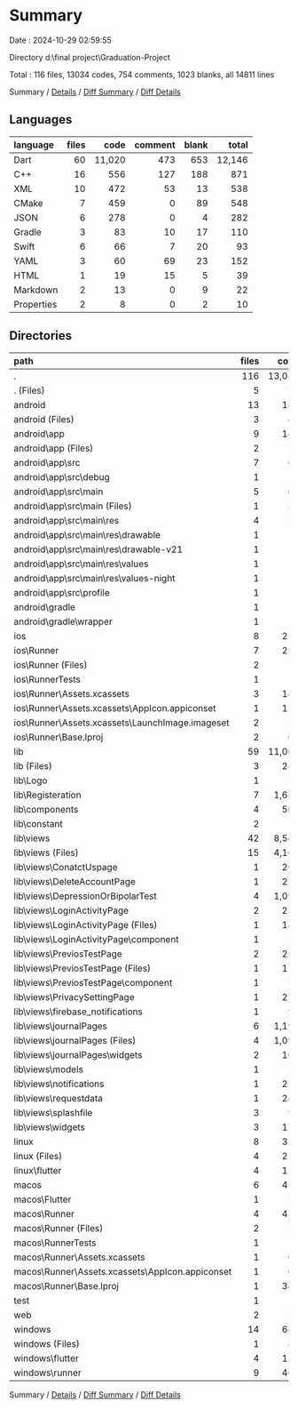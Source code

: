 # Summary

Date : 2024-10-29 02:59:55

Directory d:\\final project\\Graduation-Project

Total : 116 files,  13034 codes, 754 comments, 1023 blanks, all 14811 lines

Summary / [Details](details.md) / [Diff Summary](diff.md) / [Diff Details](diff-details.md)

## Languages
| language | files | code | comment | blank | total |
| :--- | ---: | ---: | ---: | ---: | ---: |
| Dart | 60 | 11,020 | 473 | 653 | 12,146 |
| C++ | 16 | 556 | 127 | 188 | 871 |
| XML | 10 | 472 | 53 | 13 | 538 |
| CMake | 7 | 459 | 0 | 89 | 548 |
| JSON | 6 | 278 | 0 | 4 | 282 |
| Gradle | 3 | 83 | 10 | 17 | 110 |
| Swift | 6 | 66 | 7 | 20 | 93 |
| YAML | 3 | 60 | 69 | 23 | 152 |
| HTML | 1 | 19 | 15 | 5 | 39 |
| Markdown | 2 | 13 | 0 | 9 | 22 |
| Properties | 2 | 8 | 0 | 2 | 10 |

## Directories
| path | files | code | comment | blank | total |
| :--- | ---: | ---: | ---: | ---: | ---: |
| . | 116 | 13,034 | 754 | 1,023 | 14,811 |
| . (Files) | 5 | 71 | 69 | 30 | 170 |
| android | 13 | 188 | 61 | 29 | 278 |
| android (Files) | 3 | 41 | 2 | 9 | 52 |
| android\\app | 9 | 142 | 59 | 19 | 220 |
| android\\app (Files) | 2 | 74 | 8 | 9 | 91 |
| android\\app\\src | 7 | 68 | 51 | 10 | 129 |
| android\\app\\src\\debug | 1 | 3 | 4 | 1 | 8 |
| android\\app\\src\\main | 5 | 62 | 43 | 8 | 113 |
| android\\app\\src\\main (Files) | 1 | 36 | 11 | 2 | 49 |
| android\\app\\src\\main\\res | 4 | 26 | 32 | 6 | 64 |
| android\\app\\src\\main\\res\\drawable | 1 | 4 | 7 | 2 | 13 |
| android\\app\\src\\main\\res\\drawable-v21 | 1 | 4 | 7 | 2 | 13 |
| android\\app\\src\\main\\res\\values | 1 | 9 | 9 | 1 | 19 |
| android\\app\\src\\main\\res\\values-night | 1 | 9 | 9 | 1 | 19 |
| android\\app\\src\\profile | 1 | 3 | 4 | 1 | 8 |
| android\\gradle | 1 | 5 | 0 | 1 | 6 |
| android\\gradle\\wrapper | 1 | 5 | 0 | 1 | 6 |
| ios | 8 | 229 | 4 | 13 | 246 |
| ios\\Runner | 7 | 222 | 2 | 9 | 233 |
| ios\\Runner (Files) | 2 | 13 | 0 | 3 | 16 |
| ios\\RunnerTests | 1 | 7 | 2 | 4 | 13 |
| ios\\Runner\\Assets.xcassets | 3 | 148 | 0 | 4 | 152 |
| ios\\Runner\\Assets.xcassets\\AppIcon.appiconset | 1 | 122 | 0 | 1 | 123 |
| ios\\Runner\\Assets.xcassets\\LaunchImage.imageset | 2 | 26 | 0 | 3 | 29 |
| ios\\Runner\\Base.lproj | 2 | 61 | 2 | 2 | 65 |
| lib | 59 | 11,006 | 463 | 646 | 12,115 |
| lib (Files) | 3 | 281 | 31 | 21 | 333 |
| lib\\Logo | 1 | 51 | 3 | 8 | 62 |
| lib\\Registeration | 7 | 1,617 | 48 | 112 | 1,777 |
| lib\\components | 4 | 502 | 17 | 21 | 540 |
| lib\\constant | 2 | 9 | 0 | 4 | 13 |
| lib\\views | 42 | 8,546 | 364 | 480 | 9,390 |
| lib\\views (Files) | 15 | 4,163 | 192 | 193 | 4,548 |
| lib\\views\\ConatctUspage | 1 | 205 | 3 | 11 | 219 |
| lib\\views\\DeleteAccountPage | 1 | 251 | 3 | 7 | 261 |
| lib\\views\\DepressionOrBipolarTest | 4 | 1,094 | 69 | 48 | 1,211 |
| lib\\views\\LoginActivityPage | 2 | 233 | 5 | 16 | 254 |
| lib\\views\\LoginActivityPage (Files) | 1 | 180 | 5 | 11 | 196 |
| lib\\views\\LoginActivityPage\\component | 1 | 53 | 0 | 5 | 58 |
| lib\\views\\PreviosTestPage | 2 | 251 | 8 | 17 | 276 |
| lib\\views\\PreviosTestPage (Files) | 1 | 174 | 8 | 13 | 195 |
| lib\\views\\PreviosTestPage\\component | 1 | 77 | 0 | 4 | 81 |
| lib\\views\\PrivacySettingPage | 1 | 272 | 12 | 3 | 287 |
| lib\\views\\firebase_notifications | 1 | 94 | 14 | 20 | 128 |
| lib\\views\\journalPages | 6 | 1,195 | 43 | 91 | 1,329 |
| lib\\views\\journalPages (Files) | 4 | 1,095 | 31 | 82 | 1,208 |
| lib\\views\\journalPages\\widgets | 2 | 100 | 12 | 9 | 121 |
| lib\\views\\models | 1 | 5 | 0 | 2 | 7 |
| lib\\views\\notifications | 1 | 278 | 7 | 15 | 300 |
| lib\\views\\requestdata | 1 | 241 | 1 | 9 | 251 |
| lib\\views\\splashfile | 3 | 94 | 5 | 24 | 123 |
| lib\\views\\widgets | 3 | 170 | 2 | 24 | 196 |
| linux | 8 | 327 | 33 | 88 | 448 |
| linux (Files) | 4 | 212 | 24 | 61 | 297 |
| linux\\flutter | 4 | 115 | 9 | 27 | 151 |
| macos | 6 | 458 | 5 | 16 | 479 |
| macos\\Flutter | 1 | 20 | 3 | 4 | 27 |
| macos\\Runner | 4 | 431 | 0 | 8 | 439 |
| macos\\Runner (Files) | 2 | 20 | 0 | 6 | 26 |
| macos\\RunnerTests | 1 | 7 | 2 | 4 | 13 |
| macos\\Runner\\Assets.xcassets | 1 | 68 | 0 | 1 | 69 |
| macos\\Runner\\Assets.xcassets\\AppIcon.appiconset | 1 | 68 | 0 | 1 | 69 |
| macos\\Runner\\Base.lproj | 1 | 343 | 0 | 1 | 344 |
| test | 1 | 14 | 10 | 7 | 31 |
| web | 2 | 54 | 15 | 6 | 75 |
| windows | 14 | 687 | 94 | 188 | 969 |
| windows (Files) | 1 | 89 | 0 | 20 | 109 |
| windows\\flutter | 4 | 136 | 9 | 29 | 174 |
| windows\\runner | 9 | 462 | 85 | 139 | 686 |

Summary / [Details](details.md) / [Diff Summary](diff.md) / [Diff Details](diff-details.md)